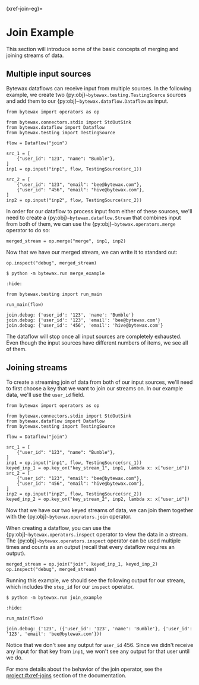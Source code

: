 (xref-join-eg)=
# Join Example

This section will introduce some of the basic concepts of merging and
joining streams of data.

## Multiple input sources

Bytewax dataflows can receive input from multiple sources. In the
following example, we create two
{py:obj}`~bytewax.testing.TestingSource` sources and add them to our
{py:obj}`~bytewax.dataflow.Dataflow` as input.

```{testcode}
from bytewax import operators as op

from bytewax.connectors.stdio import StdOutSink
from bytewax.dataflow import Dataflow
from bytewax.testing import TestingSource

flow = Dataflow("join")

src_1 = [
    {"user_id": "123", "name": "Bumble"},
]
inp1 = op.input("inp1", flow, TestingSource(src_1))

src_2 = [
    {"user_id": "123", "email": "bee@bytewax.com"},
    {"user_id": "456", "email": "hive@bytewax.com"},
]
inp2 = op.input("inp2", flow, TestingSource(src_2))
```

In order for our dataflow to process input from either of these
sources, we'll need to create a {py:obj}`~bytewax.dataflow.Stream`
that combines input from both of them, we can use the
{py:obj}`~bytewax.operators.merge` operator to do so:

```{testcode}
merged_stream = op.merge("merge", inp1, inp2)
```

Now that we have our merged stream, we can write it to standard out:

```{testcode}
op.inspect("debug", merged_stream)
```

```console
$ python -m bytewax.run merge_example
```

```{testcode}
:hide:

from bytewax.testing import run_main

run_main(flow)
```

```{testoutput}
join.debug: {'user_id': '123', 'name': 'Bumble'}
join.debug: {'user_id': '123', 'email': 'bee@bytewax.com'}
join.debug: {'user_id': '456', 'email': 'hive@bytewax.com'}
```

The dataflow will stop once all input sources are completely
exhausted. Even though the input sources have different numbers of
items, we see all of them.

## Joining streams

To create a streaming join of data from both of our input sources,
we'll need to first choose a key that we want to join our streams on.
In our example data, we'll use the `user_id` field.

```{testcode}
from bytewax import operators as op

from bytewax.connectors.stdio import StdOutSink
from bytewax.dataflow import Dataflow
from bytewax.testing import TestingSource

flow = Dataflow("join")

src_1 = [
    {"user_id": "123", "name": "Bumble"},
]
inp1 = op.input("inp1", flow, TestingSource(src_1))
keyed_inp_1 = op.key_on("key_stream_1", inp1, lambda x: x["user_id"])
src_2 = [
    {"user_id": "123", "email": "bee@bytewax.com"},
    {"user_id": "456", "email": "hive@bytewax.com"},
]
inp2 = op.input("inp2", flow, TestingSource(src_2))
keyed_inp_2 = op.key_on("key_stream_2", inp2, lambda x: x["user_id"])
```

Now that we have our two keyed streams of data, we can join them
together with the {py:obj}`~bytewax.operators.join` operator.

When creating a dataflow, you can use the
{py:obj}`~bytewax.operators.inspect` operator to view the data in a
stream. The {py:obj}`~bytewax.operators.inspect` operator can be used
multiple times and counts as an output (recall that every dataflow
requires an output).

```{testcode}
merged_stream = op.join("join", keyed_inp_1, keyed_inp_2)
op.inspect("debug", merged_stream)
```

Running this example, we should see the following output for our
stream, which includes the `step_id` for our `inspect` operator.

```console
$ python -m bytewax.run join_example
```

```{testcode}
:hide:

run_main(flow)
```

```{testoutput}
join.debug: ('123', ({'user_id': '123', 'name': 'Bumble'}, {'user_id': '123', 'email': 'bee@bytewax.com'}))
```

Notice that we don't see any output for `user_id` 456. Since we didn't
receive any input for that key from `inp1`, we won't see any output
for that user until we do.

For more details about the behavior of the join operator, see the
<project:#xref-joins> section of the documentation.
